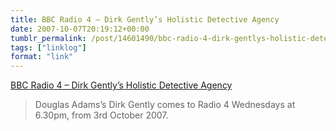 ```yaml
---
title: BBC Radio 4 – Dirk Gently’s Holistic Detective Agency
date: 2007-10-07T20:19:12+00:00
tumblr_permalink: /post/14601490/bbc-radio-4-dirk-gentlys-holistic-detective
tags: ["linklog"]
format: "link"
---
```


[BBC Radio 4 &#8211; Dirk Gently&#8217;s Holistic Detective Agency][1]

> Douglas Adams&rsquo;s Dirk Gently comes to Radio 4 Wednesdays at 6.30pm, from 3rd October 2007.

[1]: http://www.bbc.co.uk/radio4/dirkgently/
